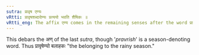 ```yaml
---
sutra: प्रावृष एण्यः
vRtti: प्रावृषशब्दादेण्यः प्रत्ययो भवति शैषिकः ॥
vRtti_eng: The affix एण्य comes in the remaining senses after the word प्रावृष् ॥
---
```

This debars the अण् of the last _sutra_, though '_pravrish_' is a season-denoting word. Thus प्रावृषेण्यो बलाहकः "the belonging to the rainy season."
